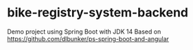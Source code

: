 # bike-registry-system-backend
Demo project using Spring Boot with JDK 14
Based on https://github.com/dlbunker/ps-spring-boot-and-angular

